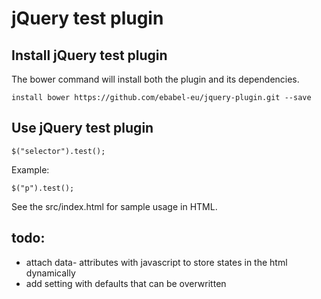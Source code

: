 # jQuery test plugin


## Install jQuery test plugin

The bower command will install both the plugin and its dependencies.

```
install bower https://github.com/ebabel-eu/jquery-plugin.git --save
```


## Use jQuery test plugin

```
$("selector").test();
```

Example:

```
$("p").test();
```

See the src/index.html for sample usage in HTML.


## todo:

* attach data- attributes with javascript to store states in the html dynamically
* add setting with defaults that can be overwritten
